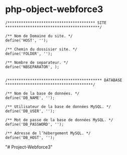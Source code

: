 # php-object-webforce3


	/*************************************** SITE ******************************************/

	/** Nom de Domaine du site. */
	define('HOST', '');
	
	/** Chemin du dossisier site. */
	define('FOLDER', '');
	
	/** Nombre de separateur. */
	define('NBSEPARATOR', );


	/****************************************** DATABASE ***************************************/

	/** Nom de la base de données. */
	define('DB_NAME', '');

	/** Utilisateur de la base de données MySQL. */
	define('DB_USER', '');

	/** Mot de passe de la base de données MySQL. */
	define('DB_PASSWORD', '');

	/** Adresse de l’hébergement MySQL. */
	define('DB_HOST', '');
"# Project-Webforce3" 
